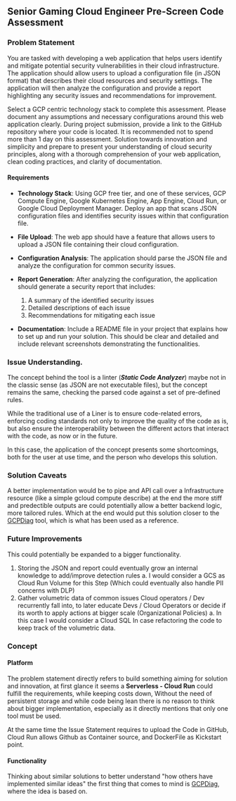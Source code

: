 ## Senior Gaming Cloud Engineer Pre-Screen Code Assessment

### Problem Statement
You are tasked with developing a web application that helps users identify and mitigate potential security vulnerabilities in their cloud infrastructure. The application should allow users to upload a configuration file (in JSON format) that describes their cloud resources and security settings. The application will then analyze the configuration and provide a report highlighting any security issues and recommendations for improvement.

Select a GCP centric technology stack to complete this assessment. Please document any assumptions and necessary configurations around this web application clearly. During project submission, provide a link to the GitHub repository where your code is located. It is recommended not to spend more than 1 day on this assessment.
Solution towards innovation and simplicity and prepare to present your understanding of cloud security principles, along with a thorough comprehension of your web application, clean coding practices, and clarity of documentation.

#### Requirements
- **Technology Stack**: Using GCP free tier, and one of these services, GCP Compute Engine, Google Kubernetes Engine, App Engine, Cloud Run, or Google Cloud Deployment Manager. Deploy an app that scans JSON configuration files and identifies security issues within that configuration file.

- **File Upload**: The web app should have a feature that allows users to upload a JSON file containing their cloud configuration.

- **Configuration Analysis**: The application should parse the JSON file and analyze the configuration for common security issues.

- **Report Generation**: After analyzing the configuration, the application should generate a security report that includes:
  1. A summary of the identified security issues
  2. Detailed descriptions of each issue
  3. Recommendations for mitigating each issue

- **Documentation**: Include a README file in your project that explains how to set up and run your solution. This should be clear and detailed and include relevant screenshots demonstrating the functionalities.  

### Issue Understanding.

The concept behind the tool is a linter (***Static Code Analyzer***) maybe not in the classic sense (as JSON are not executable files), but the concept remains the same, checking the parsed code against a set of pre-defined rules.

While the traditional use of a Liner is to ensure code-related errors, enforcing coding standards not only to improve the quality of the code as is, but also ensure the interoperability between the different actors that interact with the code, as now or in the future.

In this case, the application of the concept presents some shortcomings, both for the user at use time, and the person who develops this solution.

### Solution Caveats

A better implementation would be to pipe and API call over a Infrastructure resource (like a simple gcloud compute describe) at the end the more stiff and predectible outputs are could potentially allow a better backend logic, more tailored rules. Which at the end would put this solution closer to the [GCPDiag](https://gcpdiag.dev/) tool, which is what has been used as a reference.

### Future Improvements

This could potentially be expanded to a bigger functionality.
  1. Storing the JSON and report could eventually grow an internal knowledge to add/improve detection rules
     a. I would consider a GCS as Cloud Run Volume for this Step (Which could eventually also handle PII concerns with DLP)
  2. Gather volumetric data of common issues Cloud operators / Dev recurrently fall into, to later educate Devs / Cloud Operators or decide if its worth to apply actions at bigger scale (Organizational Policies)
     a. In this case I would consider a Cloud SQL In case refactoring the code to keep track of the volumetric data.
   
### Concept

#### Platform
The problem statement directly refers to build something aiming for solution and innovation, at first glance it seems a **Serverless - Cloud Run**  could fulfill the requirements, while keeping costs down, Without the need of persistent storage and while code being lean there is no reason to think about bigger implementation, especially as it directly mentions that only one tool must be used.

At the same time the Issue Statement requires to upload the Code in GitHub, Cloud Run allows Github as Container source, and DockerFile as Kickstart point.

#### Functionality
Thinking about similar solutions to better understand "how others have implemented similar ideas" the first thing that comes to mind is [GCPDiag](https://gcpdiag.dev/), where the idea is based on.


##